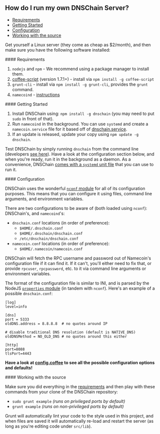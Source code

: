 ## How do I run my own DNSChain Server?

- [Requirements](#Requirements)
- [Getting Started](#Getting)
- [Configuration](#Configuration)
- [Working with the source](#Working)


Get yourself a Linux server (they come as cheap as $2/month), and then make sure you have the following software installed:

<a name="Requirements"/>
#### Requirements

1. `nodejs` and `npm` - We recommend using a package manager to install them.
2. [coffee-script](https://github.com/jashkenas/coffee-script) (version 1.7.1+) - install via `npm install -g coffee-script`
3. `grunt-cli` - install via `npm install -g grunt-cli`, provides the `grunt` command.
4. `namecoind` - [instructions](https://github.com/namecoin/wiki/wiki/Install-and-Configure-Namecoin)

<!--5. `libgmp` - needed by Mozilla's [jwcrypto](https://github.com/mozilla/jwcrypto), install using `apt-get install libgmp-dev` (Debian) or `brew install gmp` (OS X).

DNSChain __does not use the NodeJS crypto module__ for generating signed headers because that module uses `OpenSSL` (which is considered harmful [1](http://www.peereboom.us/assl/assl/html/openssl.html)[2](https://www.openssl.org/news/vulnerabilities.html)). Instead, Mozilla's [jwcrypto](https://github.com/mozilla/jwcrypto) is used.-->

<a name="Getting"/>
#### Getting Started

1. Install DNSChain using: `npm install -g dnschain` (you may need to put `sudo` in front of that).
2. Run `namecoind` in the background. You can use `systemd` and create a `namecoin.service` file for it based off of [dnschain.service](scripts/dnschain.service).
3. If an update is released, update your copy using `npm update -g dnschain`.

Test DNSChain by simply running `dnschain` from the command line (developers [see here](#Working)). Have a look at the configuration section below, and when you're ready, run it in the background as a daemon. As a convenience, DNSChain [comes with a `systemd` unit file](scripts/dnschain.service) that you can use to run it.

<a name="Configuration"/>
#### Configuration

DNSChain uses the wonderful [`nconf` module](https://github.com/flatiron/nconf) for all of its configuration purposes. This means that you can configure it using files, command line arguments, and environment variables.

There are two configurations to be aware of (both loaded using `nconf`): DNSChain's, and `namecoind`'s:

- `dnschain.conf` locations (in order of preference):
    - `$HOME/.dnschain.conf`
    - `$HOME/.dnschain/dnschain.conf`
    - `/etc/dnschain/dnschain.conf`
- `namecoin.conf` locations (in order of preference):
    - `$HOME/.namecoin/namecoin.conf`

DNSChain will fetch the RPC username and password out of Namecoin's configuration file if it can find it. If it can't, you'll either need to fix that, or provide `rpcuser`, `rpcpassword`, etc. to it via command line arguments or environment variables.

The format of the configuration file is similar to INI, and is parsed by the NodeJS [`properties` module](https://github.com/gagle/node-properties) (in tandem with `nconf`). Here's an example of a possible `dnschain.conf`:

    [log]
    level=info
    
    [dns]
    port = 5333
    oldDNS.address = 8.8.8.8  # no quotes around IP

    # disable traditional DNS resolution (default is NATIVE_DNS)
    oldDNSMethod = NO_OLD_DNS # no quotes around this either
    
    [http]
    port=8088
    tlsPort=4443

**Have a look at [config.coffee](src/lib/config.coffee) to see all the possible configuration options and defaults!**

<a name="Working"/>
#### Working with the source

Make sure you did everything in the [requirements](#Requirements) and then play with these commands from your clone of the DNSChain repository:

- `sudo grunt example` _(runs on privileged ports by default)_
- `grunt example` _(runs on non-privileged ports by default)_

Grunt will automatically lint your code to the style used in this project, and when files are saved it will automatically re-load and restart the server (as long as you're editing code under `src/lib`).
